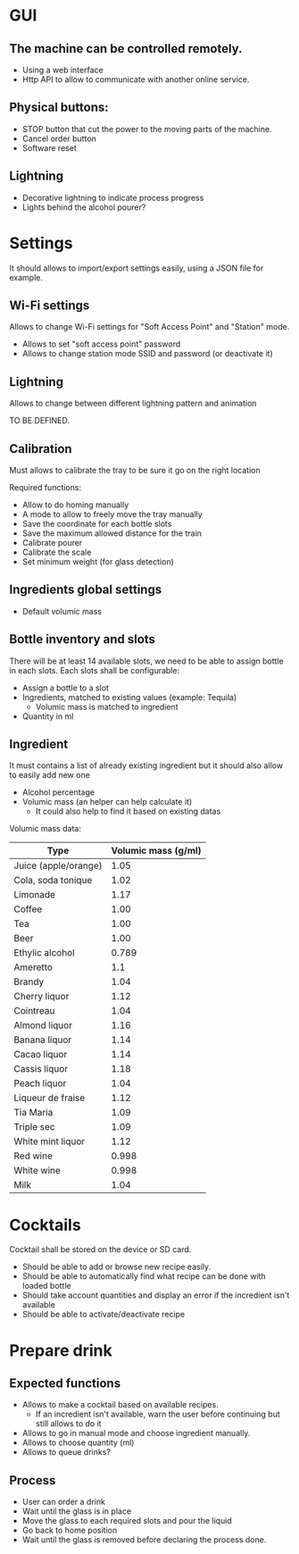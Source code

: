 # GUI

## The machine can be controlled remotely.

- Using a web interface 
- Http API to allow to communicate with another online service.

## Physical buttons:

- STOP button that cut the power to the moving parts of the machine.
- Cancel order button 
- Software reset

## Lightning

- Decorative lightning to indicate process progress
- Lights behind the alcohol pourer?

# Settings

It should allows to import/export settings easily, using a JSON file for example.

## Wi-Fi settings

Allows to change Wi-Fi settings for "Soft Access Point" and "Station" mode.

- Allows to set "soft access point" password
- Allows to change station mode SSID and password (or deactivate it)

## Lightning

Allows to change between different lightning pattern and animation

TO BE DEFINED.

## Calibration

Must allows to calibrate the tray to be sure it go on the right location

Required functions:

- Allow to do homing manually
- A mode to allow to freely move the tray manually
- Save the coordinate for each bottle slots
- Save the maximum allowed distance for the train
- Calibrate pourer
- Calibrate the scale
- Set minimum weight (for glass detection)

## Ingredients global settings

- Default volumic mass

## Bottle inventory and slots

There will be at least 14 available slots, we need to be able to assign bottle in each slots.
Each slots shall be configurable:

- Assign a bottle to a slot
- Ingredients, matched to existing values (example: Tequila)
    - Volumic mass is matched to ingredient
- Quantity in ml

## Ingredient

It must contains a list of already existing ingredient but it should also allow to easily add new one

- Alcohol percentage
- Volumic mass (an helper can help calculate it)
    - It could also help to find it based on existing datas

Volumic mass data:

| Type | Volumic mass (g/ml)|
|---|---|
| Juice (apple/orange) | 1.05
| Cola, soda tonique | 1.02
| Limonade | 1.17
| Coffee | 1.00
| Tea | 1.00
| Beer | 1.00
| Ethylic alcohol | 0.789
| Ameretto | 1.1
| Brandy | 1.04
| Cherry liquor | 1.12
| Cointreau | 1.04
| Almond liquor | 1.16
| Banana liquor | 1.14
| Cacao liquor | 1.14
| Cassis liquor | 1.18
| Peach liquor | 1.04
| Liqueur de fraise | 1.12
| Tia Maria | 1.09
| Triple sec | 1.09
| White mint liquor | 1.12
| Red wine | 0.998
| White wine | 0.998
| Milk | 1.04

# Cocktails

Cocktail shall be stored on the device or SD card.

- Should be able to add or browse new recipe easily.
- Should be able to automatically find what recipe can be done with loaded bottle
- Should take account quantities and display an error if the incredient isn't available
- Should be able to activate/deactivate recipe

# Prepare drink

## Expected functions

- Allows to make a cocktail based on available recipes.
    - If an incredient isn't available, warn the user before continuing but still allows to do it
- Allows to go in manual mode and choose ingredient manually.
- Allows to choose quantity (ml)
- Allows to queue drinks?

## Process

- User can order a drink
- Wait until the glass is in place
- Move the glass to each required slots and pour the liquid
- Go back to home position
- Wait until the glass is removed before declaring the process done.

